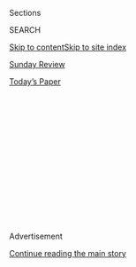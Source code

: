 <div id="app">

<div id="standalone-header">

<div class="interactive-masthead NYTAppHideMasthead css-qz70u6 e1suatyy0">

<div class="section css-ui9rw0 e1suatyy2">

<div class="css-eph4ug er09x8g0">

<div class="css-6n7j50">

</div>

<span class="css-1dv1kvn">Sections</span>

<div class="css-10488qs">

<span class="css-1dv1kvn">SEARCH</span>

</div>

[Skip to content](#site-content)[Skip to site index](#site-index)

</div>

<div id="masthead-section-label" class="css-1wr3we4 eaxe0e00">

[Sunday
Review](https://www.nytimes3xbfgragh.onion/section/opinion/sunday)

</div>

<div class="css-10698na e1huz5gh0">

</div>

</div>

<div id="masthead-bar-one" class="section hasLinks css-15hmgas e1csuq9d3">

<div class="css-uqyvli e1csuq9d0">

</div>

<div class="css-1uqjmks e1csuq9d1">

</div>

<div class="css-9e9ivx">

[](https://myaccount.nytimes3xbfgragh.onion/auth/login?response_type=cookie&client_id=vi)

</div>

<div class="css-1bvtpon e1csuq9d2">

[Today’s
Paper](https://www.nytimes3xbfgragh.onion/section/todayspaper)

</div>

</div>

</div>

<div class="css-1aor85t" style="opacity:0.000000001;z-index:-1;visibility:hidden">

<div class="css-1hqnpie">

<div class="css-epjblv">

<span class="css-17xtcya">[Sunday
Review](/section/opinion/sunday)</span><span class="css-x15j1o">|</span><span class="css-fwqvlz">Is
It Safer to Visit a Coffee Shop or a
Gym?</span>

</div>

<div class="css-k008qs">

<div class="css-1iwv8en">

<span class="css-18z7m18"></span>

<div>

</div>

</div>

<span class="css-1n6z4y">https://nyti.ms/2WtKAY4</span>

<div class="css-1705lsu">

<div class="css-4xjgmj">

<div class="css-4skfbu" data-role="toolbar" data-aria-label="Social Media Share buttons, Save button, and Comments Panel with current comment count" data-testid="share-tools">

  - 
  - 
  - 
  - 
    
    <div class="css-6n7j50">
    
    </div>

  - 
  - 

</div>

</div>

</div>

</div>

</div>

</div>

<div id="top-wrapper" class="css-1sy8kpn">

<div id="top-slug" class="css-l9onyx">

Advertisement

</div>

[Continue reading the main
story](#after-top)

<div class="ad top-wrapper" style="text-align:center;height:100%;display:block;min-height:250px">

<div id="top" class="place-ad" data-position="top" data-size-key="top">

</div>

</div>

<div id="after-top">

</div>

</div>

<div class="css-11kjks6" data-role="region" data-aria-label="comments panel" tabindex="-1">

<div class="css-1h21wu5">

<div class="css-akb3vb">

<div>

<div class="css-1yip8nf">

## [Comments](#commentsContainer)

[Is It Safer to Visit a Coffee Shop or a Gym?]()[Skip to Comments]()

<div class="css-c32q7m">

The comments section is closed. To submit a letter to the editor for
publication, write to <letters@NYTimes.com>.

</div>

</div>

<div class="css-1bxnhxc">

</div>

<div class="css-1yip8nf">

</div>

</div>

</div>

</div>

</div>

</div>

<div id="site-content" data-role="main">

<div class="css-v5btjw etb61u70">

<div class="css-wfjqfi etb61u71">

[Opinion](/section/opinion)

</div>

</div>

# Is It Safer to Visit a Coffee Shop or a Gym?

<div class="css-1vegfwe interactive-byline-container">

By <span class="css-1baulvz" itemprop="name">Katherine Baicker</span>,
<span class="css-1baulvz" itemprop="name">Oeindrila Dube</span>,
<span class="css-1baulvz" itemprop="name">Sendhil Mullainathan</span>,
<span class="css-1baulvz" itemprop="name">Devin Pope</span> and
<span class="css-1baulvz last-byline" itemprop="name">Gus
Wezerek</span>May 6,
2020

</div>

<div id="interactive-standalone-sharetools" class="css-wkcogx">

<div>

<div class="interactive-sharetools css-9z2bwm" data-role="toolbar" data-aria-label="Social Media Share buttons, Save button, and Comments Panel with current comment count" data-testid="share-tools">

  - 
  - 
  - 
  - 
    
    <div class="css-6n7j50">
    
    </div>

  - *<span class="css-1dtr3u3">531</span>*

</div>

</div>

</div>

<div id="coronavirus-us-reopen" class="section interactive-standard interactive-content interactive-size-scoop css-uc81c" data-id="100000007123079">

<div class="css-17ih8de interactive-body">

<div class="g-story g-freebird g-max-limit g-opinion" data-preview-slug="2020-05-07-reopen">

As states begin to reopen, Americans are looking at any trip outside
through the lens of contagion. Is it safe to go back to Starbucks? What
about the gym? Nail salons are out of the question, right?

The country faces an ugly trade-off. Keep the economy closed and prolong
the economic misery. Or open up the economy and risk a resurgence of
Covid-19, undoing the gains earned through weeks of social isolation.

We believe there’s another option.

<div class="g-asset g-svelte g-asset-width-bleed" style="">

<div data-role="img">

<div class="g-svelte" data-component="1">

<div class="scroller-wrap slide-0 svelte-1b2f1ja">

<div id="g-brands" class="chart-wrap svelte-1b2f1ja">

</div>

<div class="scroller svelte-1b2f1ja">

<div slot="background">

<div class="dummy">

</div>

</div>

<div slot="foreground">

<div class="slide spacer svelte-1b2f1ja">

</div>

<div class="slide slide-txt svelte-1b2f1ja">

Using anonymized cellphone location data from April 2019, we can measure
how crowded businesses get. Each bubble on the chart represents a
business, like Walmart or Waffle House. Larger bubbles have more
locations and customers.

</div>

<div class="slide slide-txt svelte-1b2f1ja">

**Fast-food restaurants** tend to be small and busy, with a high number
of weekly visits per square foot.

</div>

<div class="slide slide-txt svelte-1b2f1ja">

**Gyms** have fewer visitors per square foot, but visitors linger,
increasing the chance they’ll interact and spread the virus.

</div>

<div class="slide slide-txt svelte-1b2f1ja">

**Sit-down restaurants** and bars should take extra care when reopening.
These venues draw large crowds with long average stays.

</div>

</div>

</div>

</div>

</div>

</div>

</div>

Some businesses, like some people, are “super-spreaders.” Through the
lens of contagion, a yoga class, a busy corner store or a crowded
neighborhood bar may look a lot like a wet market in China.

Cellphone data can’t tell us everything. For example, businesses in
low-income neighborhoods with fewer smartphones may appear to have less
foot traffic. We looked into this, and to date, we have not found any
appreciable bias in the measures we are using.

The anonymized location pings also don’t give us any insight into how
customers interacted or how many surfaces they touched. And it’s tricky
to determine whether people were inside a building or moving around
outdoors, where air can move freely, and infection risk may be lower.

To overcome some of these limitations, we asked people to rate, on a
scale of 1 to 10, how often they interacted with people or touched
shared surfaces at various businesses, as well as how much activity in
different sectors occurs indoors.

<div class="g-asset g-svelte" style="max-width: 900px">

<div data-role="img">

<div class="g-svelte" data-component="2">

<div id="g-survey" class="chart-wrap chart-labeled svelte-cik8lp">

</div>

</div>

</div>

</div>

These numbers help us flag risky industries, like beauty and nail
salons, that our other metrics didn’t. These businesses should be
particularly attentive to maintaining social-distancing measures.

The variation in risk between different types of businesses was
surprising. People spend twice as much time at electronics stores as
they do at lawn and garden stores. A display of new phones and gadgets
is an invitation to mill around; you don’t linger over fertilizer.
Similarly, we found that people spend nearly three times as much time
searching through the racks at a Salvation Army as they do scanning the
shelves at a Dollar General.

Another reason for differences is how concentrated people are: The same
number of customers spaced out evenly over the day poses less risk than
if they all arrive in a few short windows of time.

Even within a sector, there is tremendous variation. Consider two
similar restaurants: Denny’s and the Original Pancake House. Both serve
a similar number of customers every week, who stay for a similar length
of time. But customers at the Original Pancake House are far more
concentrated (at breakfast, of course), producing a far higher risk of
customers getting crowded into the same space at the same time.

The existence of super-spreader businesses might seem like bad news. In
fact, it means that most of the disease-spreading risk generated by the
economy is concentrated in a small portion of it – which means that we
can resume a lot of economic activity with minimal risk.

Many governors are considering contagion risk as a factor in determining
which businesses to reopen first. Gov. Gavin Newsom of California, for
example, has called for[reopening “low risk”
stores](https://www.nytimes3xbfgragh.onion/reuters/2020/05/04/us/04reuters-health-coronavirus-california.html)
such as those selling toys, books, sporting goods and flowers. Indeed,
in our data, florists are among the lowest risk. But toy stores,
bookstores and sporting goods stores are in the top quartile of risk.
Curbside pickup, as Governor Newsom suggested, could mitigate these
risks, but that would be true for many other sectors, too.

But these data alone cannot tell us which businesses to open first, and
we can’t simplify all these different metrics into a “yes” or “no”
decision on any single business. Common sense and local knowledge are
just as important. And we should ensure that policies based on these
data do not have a disparate impact on people who are already more
heavily hit by Covid-19.

Researchers [have already](https://www.nber.org/papers/w27042)
[begun](http://ide.mit.edu/sites/default/files/publications/Full%20paper%204-26.pdf)
using these data. But to make policy, we must work with models from
epidemiology. The ultimate health consequences of any contagion-risk
measure depend on health system capacity, available treatments and
disease prevalence – all of which will change over time and across
areas.

Second, we must account for economic factors. Reopening certain
businesses will create or diminish demand for others, and post-Covid
consumer behavior with a partially open economy may look quite different
from before.

Finally, this data comes from standard operations, but American
companies are already modifying “business as usual.” They can continue
to limit the number of people in stores, modify how employees work and
change how customers shop.

Our research provides a baseline to spur further ingenuity and
adaptation. With the right mix of numbers and on-the-ground knowledge,
we can develop policies to minimize both the spread of the virus and the
economic hardship of the
pandemic.

</div>

</div>

</div>

<div id="interactive-footer-container" class="css-ovgi28 interactive-footer-container">

Notes: The first chart includes businesses with at least 200
establishments in the data, and the second chart includes sectors with
at least 300 establishments in the data. Bubbles are scaled relative to
the product of a business or sector’s average weekly visits and its
total number of establishments.

Sources: Cellphone location data and geofence files used to calculate
establishment sizes were provided by
[Safegraph](https://www.safegraph.com/) and
[Veraset](https://www.veraset.com/). Business classifications come from
the North American Industry Classification System.

Katherine Baicker, Oeindrila Dube, Sendhil Mullainathan and Devin Pope
are professors at the University of Chicago. Gus Wezerek is a graphics
editor in the Opinion
section.

<div id="interactive-addendum-list" class="css-1yiqkdd interactive-addendum-list">

</div>

</div>

</div>

<div id="standalone-footer">

<div>

<div>

<div id="interactive-footer-wrapper">

<div class="css-i29ckm">

<div class="css-1oeie6n">

Read 531
Comments

</div>

<div class="interactive-sharetools css-9z2bwm" data-role="toolbar" data-aria-label="Social Media Share buttons, Save button, and Comments Panel with current comment count" data-testid="share-tools">

  - 
  - 
  - 
  - 
    
    <div class="css-6n7j50">
    
    </div>

</div>

</div>

<div>

</div>

<div id="bottom-wrapper" class="css-1ede5it">

<div id="bottom-slug" class="css-l9onyx">

Advertisement

</div>

[Continue reading the main
story](#after-bottom)

<div id="bottom" class="ad bottom-wrapper" style="text-align:center;height:100%;display:block;min-height:90px">

</div>

<div id="after-bottom">

</div>

</div>

## Site Index

<div>

</div>

## Site Information Navigation

  - [© <span>2020</span> <span>The New York Times
    Company</span>](https://help.nytimes3xbfgragh.onion/hc/en-us/articles/115014792127-Copyright-notice)

<!-- end list -->

  - [NYTCo](https://www.nytco.com/)
  - [Contact
    Us](https://help.nytimes3xbfgragh.onion/hc/en-us/articles/115015385887-Contact-Us)
  - [Work with us](https://www.nytco.com/careers/)
  - [Advertise](https://nytmediakit.com/)
  - [T Brand Studio](http://www.tbrandstudio.com/)
  - [Your Ad
    Choices](https://www.nytimes3xbfgragh.onion/privacy/cookie-policy#how-do-i-manage-trackers)
  - [Privacy](https://www.nytimes3xbfgragh.onion/privacy)
  - [Terms of
    Service](https://help.nytimes3xbfgragh.onion/hc/en-us/articles/115014893428-Terms-of-service)
  - [Terms of
    Sale](https://help.nytimes3xbfgragh.onion/hc/en-us/articles/115014893968-Terms-of-sale)
  - [Site
    Map](https://spiderbites.nytimes3xbfgragh.onion)
  - [Help](https://help.nytimes3xbfgragh.onion/hc/en-us)
  - [Subscriptions](https://www.nytimes3xbfgragh.onion/subscription?campaignId=37WXW)

</div>

</div>

</div>

</div>

</div>

